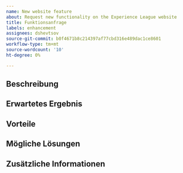```yaml
---
name: New website feature
about: Request new functionality on the Experience League website
title: Funktionsanfrage
labels: enhancement
assignees: dshevtsov
source-git-commit: b0f4671b8c214397af77cbd316e489dac1ce8601
workflow-type: tm+mt
source-wordcount: '10'
ht-degree: 0%

---
```



## Beschreibung

<!-- (REQUIRED) Describe the feature you want added. -->

## Erwartetes Ergebnis

<!-- (REQUIRED) What is the expected result or behavior of this feature? -->

## Vorteile

<!-- (REQUIRED) How does this feature improve the docs experience? -->

## Mögliche Lösungen

<!-- (OPTIONAL) What would a solution for this issue look like? -->

## Zusätzliche Informationen

<!-- (OPTIONAL) What other information can you provide about this feature? -->

<!--
Thank you for taking the time to report this issue!
GitHub Issues in this repo should only relate to this project's codebase.

Before submitting this issue, please make sure you are complying with our Code of Conduct:
https://github.com/AdobeDocs/commerce-operations.en/blob/main/code-of-conduct.md

Issues that do not comply with our Code of Conduct or do not contain enough information may be closed at the maintainers' discretion.

Feel free to remove this section before creating this issue.
-->
